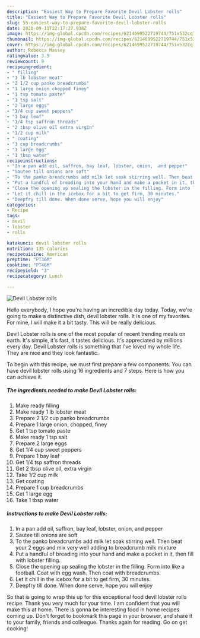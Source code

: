 ```yaml
---
description: "Easiest Way to Prepare Favorite Devil Lobster rolls"
title: "Easiest Way to Prepare Favorite Devil Lobster rolls"
slug: 55-easiest-way-to-prepare-favorite-devil-lobster-rolls
date: 2020-09-11T22:17:27.938Z
image: https://img-global.cpcdn.com/recipes/6214699522719744/751x532cq70/devil-lobster-rolls-recipe-main-photo.jpg
thumbnail: https://img-global.cpcdn.com/recipes/6214699522719744/751x532cq70/devil-lobster-rolls-recipe-main-photo.jpg
cover: https://img-global.cpcdn.com/recipes/6214699522719744/751x532cq70/devil-lobster-rolls-recipe-main-photo.jpg
author: Rebecca Massey
ratingvalue: 3.5
reviewcount: 9
recipeingredient:
- " filling"
- "1 lb lobster meat"
- "2 1/2 cup panko breadcrumbs"
- "1 large onion chopped finey"
- "1 tsp tomato paste"
- "1 tsp salt"
- "2 large eggs"
- "1/4 cup sweet peppers"
- "1 bay leaf"
- "1/4 tsp saffron threads"
- "2 tbsp olive oil extra virgin"
- "1/2 cup milk"
- " coating"
- "1 cup breadcrumbs"
- "1 large egg"
- "1 tbsp water"
recipeinstructions:
- "In a pan add oil, saffron, bay leaf, lobster, onion,  and pepper"
- "Sautee till onions are soft"
- "To the panko breadcrumbs add milk let soak stirring well. Then beat your 2 eggs and mix very well adding to breadcrumb milk mixture"
- "Put a handful of breading into your hand and make a pocket in it, then fill with lobster filling."
- "Close the opening up sealing the lobster in the filling. Form into like a football. Coat with egg wash. Then coat with breadcrumbs."
- "Let it chill in the icebox for a bit to get firm, 30 minutes."
- "Deepfry till done. When done serve, hope you will enjoy"
categories:
- Recipe
tags:
- devil
- lobster
- rolls

katakunci: devil lobster rolls 
nutrition: 135 calories
recipecuisine: American
preptime: "PT36M"
cooktime: "PT46M"
recipeyield: "3"
recipecategory: Lunch

---
```



![Devil Lobster rolls](https://img-global.cpcdn.com/recipes/6214699522719744/751x532cq70/devil-lobster-rolls-recipe-main-photo.jpg)

Hello everybody, I hope you're having an incredible day today. Today, we're going to make a distinctive dish, devil lobster rolls. It is one of my favorites. For mine, I will make it a bit tasty. This will be really delicious.



Devil Lobster rolls is one of the most popular of recent trending meals on earth. It's simple, it's fast, it tastes delicious. It's appreciated by millions every day. Devil Lobster rolls is something that I've loved my whole life. They are nice and they look fantastic.


To begin with this recipe, we must first prepare a few components. You can have devil lobster rolls using 16 ingredients and 7 steps. Here is how you can achieve it.

<!--inarticleads1-->

##### The ingredients needed to make Devil Lobster rolls:

1. Make ready  filling
1. Make ready 1 lb lobster meat
1. Prepare 2 1/2 cup panko breadcrumbs
1. Prepare 1 large onion, chopped, finey
1. Get 1 tsp tomato paste
1. Make ready 1 tsp salt
1. Prepare 2 large eggs
1. Get 1/4 cup sweet peppers
1. Prepare 1 bay leaf
1. Get 1/4 tsp saffron threads
1. Get 2 tbsp olive oil, extra virgin
1. Take 1/2 cup milk
1. Get  coating
1. Prepare 1 cup breadcrumbs
1. Get 1 large egg
1. Take 1 tbsp water




<!--inarticleads2-->

##### Instructions to make Devil Lobster rolls:

1. In a pan add oil, saffron, bay leaf, lobster, onion,  and pepper
1. Sautee till onions are soft
1. To the panko breadcrumbs add milk let soak stirring well. Then beat your 2 eggs and mix very well adding to breadcrumb milk mixture
1. Put a handful of breading into your hand and make a pocket in it, then fill with lobster filling.
1. Close the opening up sealing the lobster in the filling. Form into like a football. Coat with egg wash. Then coat with breadcrumbs.
1. Let it chill in the icebox for a bit to get firm, 30 minutes.
1. Deepfry till done. When done serve, hope you will enjoy




So that is going to wrap this up for this exceptional food devil lobster rolls recipe. Thank you very much for your time. I am confident that you will make this at home. There is gonna be interesting food in home recipes coming up. Don't forget to bookmark this page in your browser, and share it to your family, friends and colleague. Thanks again for reading. Go on get cooking!

